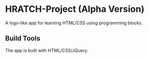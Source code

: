 # HRATCH-Project (Alpha Version)
A logo-like app for learning HTML/CSS using programming blocks.
## Build Tools
The app is built with HTML/CSS/JQuery.
